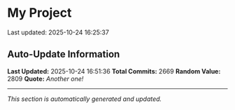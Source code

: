 # My Project


Last updated: 2025-10-24 16:25:37




















































































































































































































































































































































































































































































































































































































































































































































































































































































































































































































































































































































































































































































































































































































































































































































































































































































































































































































































































































































































































































































































































































































































































































































































































































































































































































































































































































































































































































































































































































































































































































































































## Auto-Update Information

**Last Updated:** 2025-10-24 16:51:36
**Total Commits:** 2669
**Random Value:** 2809
**Quote:** _Another one!_

---
_This section is automatically generated and updated._